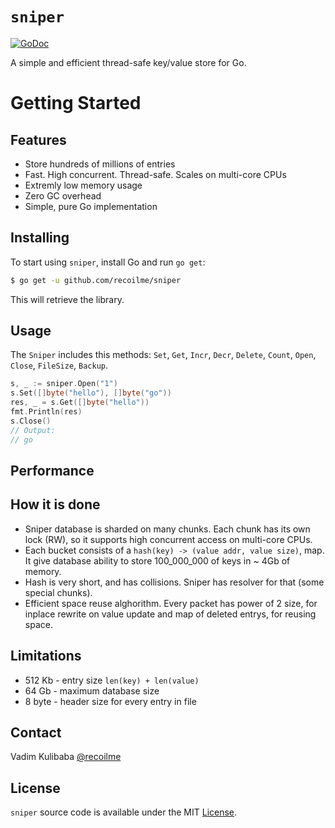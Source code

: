 # `sniper`

[![GoDoc](https://img.shields.io/badge/api-reference-blue.svg?style=flat-square)](https://godoc.org/github.com/recoilme/sniper)

A simple and efficient thread-safe key/value store for Go.


# Getting Started

## Features

* Store hundreds of millions of entries
* Fast. High concurrent. Thread-safe. Scales on multi-core CPUs
* Extremly low memory usage
* Zero GC overhead
* Simple, pure Go implementation

## Installing

To start using `sniper`, install Go and run `go get`:

```sh
$ go get -u github.com/recoilme/sniper
```

This will retrieve the library.

## Usage

The `Sniper` includes this methods:
`Set`, `Get`, `Incr`, `Decr`, `Delete`, `Count`, `Open`, `Close`, `FileSize`, `Backup`.

```go
s, _ := sniper.Open("1")
s.Set([]byte("hello"), []byte("go"))
res, _ = s.Get([]byte("hello"))
fmt.Println(res)
s.Close()
// Output:
// go
```

## Performance


## How it is done

* Sniper database is sharded on many chunks. Each chunk has its own lock (RW), so it supports high concurrent access on multi-core CPUs.
* Each bucket consists of a `hash(key) -> (value addr, value size)`, map. It give database ability to store 100_000_000 of keys in ~ 4Gb of memory.
* Hash is very short, and has collisions. Sniper has resolver for that (some special chunks).
* Efficient space reuse alghorithm. Every packet has power of 2 size, for inplace rewrite on value update and map of deleted entrys, for reusing space.

## Limitations

* 512 Kb - entry size `len(key) + len(value)`
* 64 Gb - maximum database size
* 8 byte - header size for every entry in file

## Contact

Vadim Kulibaba [@recoilme](https://github.com/recoilme)

## License

`sniper` source code is available under the MIT [License](/LICENSE).